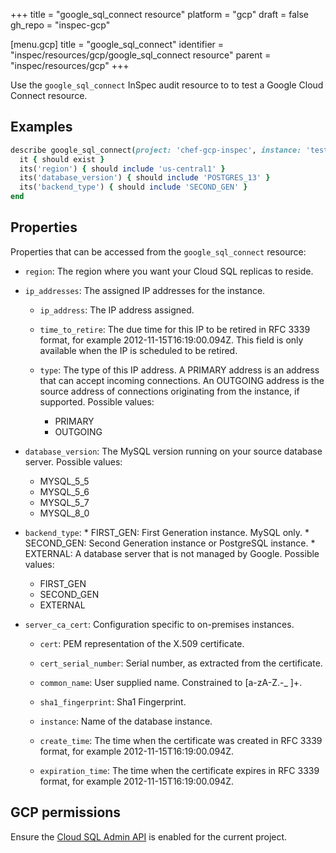 +++
title = "google_sql_connect resource"
platform = "gcp"
draft = false
gh_repo = "inspec-gcp"

[menu.gcp]
title = "google_sql_connect"
identifier = "inspec/resources/gcp/google_sql_connect resource"
parent = "inspec/resources/gcp"
+++

Use the `google_sql_connect` InSpec audit resource to to test a Google Cloud Connect resource.

## Examples

```ruby
describe google_sql_connect(project: 'chef-gcp-inspec', instance: 'test-pg') do
  it { should exist }
  its('region') { should include 'us-central1' }
  its('database_version') { should include 'POSTGRES_13' }
  its('backend_type') { should include 'SECOND_GEN' }
end

```

## Properties

Properties that can be accessed from the `google_sql_connect` resource:


  * `region`: The region where you want your Cloud SQL replicas to reside.

  * `ip_addresses`: The assigned IP addresses for the instance.

    * `ip_address`: The IP address assigned.

    * `time_to_retire`: The due time for this IP to be retired in RFC 3339 format, for example 2012-11-15T16:19:00.094Z. This field is only available when the IP is scheduled to be retired.

    * `type`: The type of this IP address. A PRIMARY address is an address that can accept incoming connections. An OUTGOING address is the source address of connections originating from the instance, if supported.
    Possible values:
      * PRIMARY
      * OUTGOING

  * `database_version`: The MySQL version running on your source database server.
  Possible values:
    * MYSQL_5_5
    * MYSQL_5_6
    * MYSQL_5_7
    * MYSQL_8_0

  * `backend_type`: * FIRST_GEN: First Generation instance. MySQL only. * SECOND_GEN: Second Generation instance or PostgreSQL instance. * EXTERNAL: A database server that is not managed by Google.
  Possible values:
    * FIRST_GEN
    * SECOND_GEN
    * EXTERNAL

  * `server_ca_cert`: Configuration specific to on-premises instances.

    * `cert`: PEM representation of the X.509 certificate.

    * `cert_serial_number`: Serial number, as extracted from the certificate.

    * `common_name`: User supplied name. Constrained to [a-zA-Z.-_ ]+.

    * `sha1_fingerprint`: Sha1 Fingerprint.

    * `instance`: Name of the database instance.

    * `create_time`: The time when the certificate was created in RFC 3339 format, for example 2012-11-15T16:19:00.094Z.

    * `expiration_time`: The time when the certificate expires in RFC 3339 format, for example 2012-11-15T16:19:00.094Z.


## GCP permissions

Ensure the [Cloud SQL Admin API](https://console.cloud.google.com/apis/library/sqladmin.googleapis.com/) is enabled for the current project.
